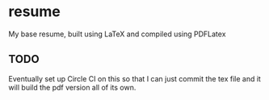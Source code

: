 # resume
My base resume, built using LaTeX and compiled using PDFLatex


## TODO
Eventually set up Circle CI on this so that I can just commit the tex file and it will build the pdf version all of its own.
